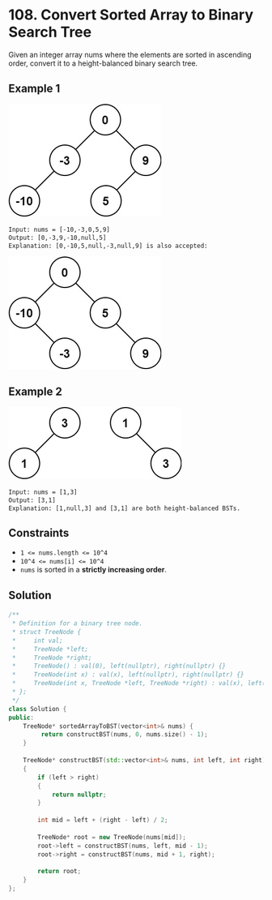 # 108. Convert Sorted Array to Binary Search Tree

Given an integer array nums where the elements are sorted in ascending order, convert it to a height-balanced binary search tree.

## Example 1

![btree1](./src/btree1.jpg)

```text
Input: nums = [-10,-3,0,5,9]
Output: [0,-3,9,-10,null,5]
Explanation: [0,-10,5,null,-3,null,9] is also accepted:
```

![btree2](./src/btree2.jpg)

## Example 2

![btree](./src/btree.jpg)

```text
Input: nums = [1,3]
Output: [3,1]
Explanation: [1,null,3] and [3,1] are both height-balanced BSTs.
```

## Constraints

- `1 <= nums.length <= 10^4`
- `10^4 <= nums[i] <= 10^4`
- `nums` is sorted in a **strictly increasing order**.

## Solution

```c++
/**
 * Definition for a binary tree node.
 * struct TreeNode {
 *     int val;
 *     TreeNode *left;
 *     TreeNode *right;
 *     TreeNode() : val(0), left(nullptr), right(nullptr) {}
 *     TreeNode(int x) : val(x), left(nullptr), right(nullptr) {}
 *     TreeNode(int x, TreeNode *left, TreeNode *right) : val(x), left(left), right(right) {}
 * };
 */
class Solution {
public:
    TreeNode* sortedArrayToBST(vector<int>& nums) {
         return constructBST(nums, 0, nums.size() - 1);
    }

    TreeNode* constructBST(std::vector<int>& nums, int left, int right) 
    {
        if (left > right)
        {
            return nullptr;
        }
        
        int mid = left + (right - left) / 2;
        
        TreeNode* root = new TreeNode(nums[mid]);
        root->left = constructBST(nums, left, mid - 1);
        root->right = constructBST(nums, mid + 1, right);
        
        return root;
    }
};
```
